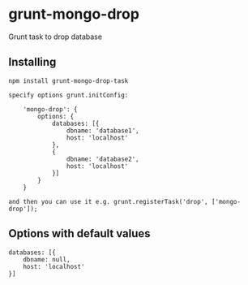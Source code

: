 grunt-mongo-drop
=========

Grunt task to drop database

Installing
-----------------

    npm install grunt-mongo-drop-task

    specify options grunt.initConfig:

        'mongo-drop': {
            options: {
                databases: [{
                    dbname: 'database1',
                    host: 'localhost'
                },
                {
                    dbname: 'database2',
                    host: 'localhost'
                }]
            }
        }

    and then you can use it e.g. grunt.registerTask('drop', ['mongo-drop']);


Options with default values
-----------------

    databases: [{
        dbname: null,
        host: 'localhost'
    }]
